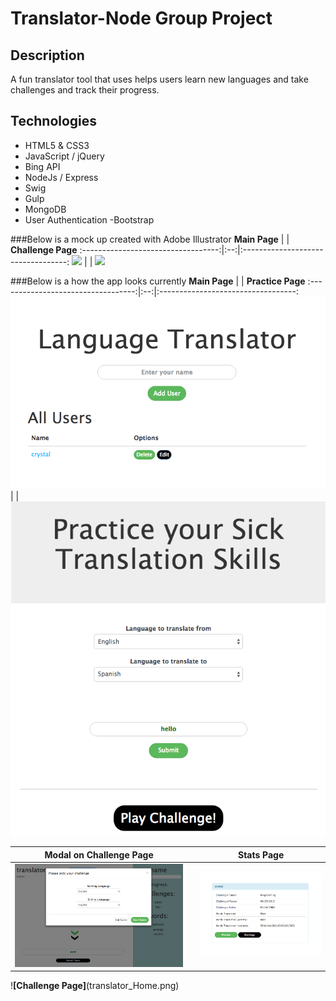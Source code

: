 # Translator-Node Group Project

## Description

A fun translator tool that uses helps users learn new languages and take challenges and track their progress.

## Technologies
- HTML5 & CSS3
- JavaScript / jQuery
- Bing API
- NodeJs / Express
- Swig
- Gulp
- MongoDB
- User Authentication
 -Bootstrap

###Below is a mock up created with Adobe Illustrator
**Main Page**                       |    | **Challenge Page**
:----------------------------------:|:--:|:----------------------------------:
![](translate2.png)                 |    | ![](translate1.png)


###Below is a how the app looks currently
**Main Page**                       |    | **Practice Page**
:----------------------------------:|:--:|:----------------------------------:
![](translator_Home.png)             |    | ![](translator_Practice.png)

**Modal on Challenge Page**         |    | **Stats Page**
:----------------------------------:|:--:|:----------------------------------:
![](translator_modal.png)            |    | ![](translator_Stats.png)


!**[Challenge Page]**(translator_Home.png)

